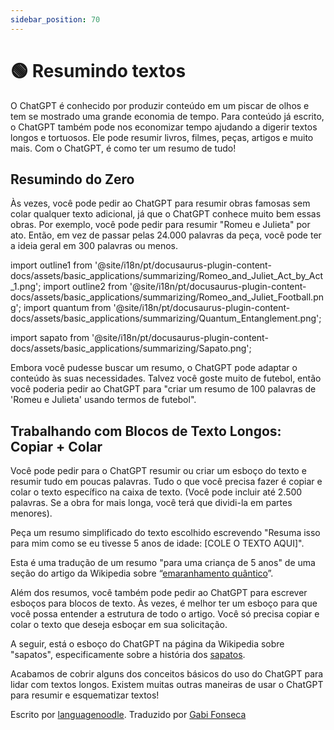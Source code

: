 ```yaml
---
sidebar_position: 70
---
```


# 🟢 Resumindo textos

O ChatGPT é conhecido por produzir conteúdo em um piscar de olhos e tem se mostrado uma grande economia de tempo.
Para conteúdo já escrito, o ChatGPT também pode nos economizar tempo ajudando a digerir textos longos e tortuosos.
Ele pode resumir livros, filmes, peças, artigos e muito mais. Com o ChatGPT, é como ter um resumo de tudo!

## Resumindo do Zero

Às vezes, você pode pedir ao ChatGPT para resumir obras famosas sem colar qualquer texto adicional, já que o ChatGPT conhece muito bem essas obras. Por exemplo, você pode pedir para resumir "Romeu e Julieta" por ato. Então, em vez de passar pelas 24.000 palavras da peça, você pode ter a ideia geral em 300 palavras ou menos.

import outline1 from '@site/i18n/pt/docusaurus-plugin-content-docs/assets/basic_applications/summarizing/Romeo_and_Juliet_Act_by_Act_1.png';
import outline2 from '@site/i18n/pt/docusaurus-plugin-content-docs/assets/basic_applications/summarizing/Romeo_and_Juliet_Football.png';
import quantum from '@site/i18n/pt/docusaurus-plugin-content-docs/assets/basic_applications/summarizing/Quantum_Entanglement.png';

import sapato from '@site/i18n/pt/docusaurus-plugin-content-docs/assets/basic_applications/summarizing/Sapato.png';

<div style={{textAlign: 'left'}}>
  <LazyLoadImage src={outline1} style={{width: "750px"}} />
</div>

Embora você pudesse buscar um resumo, o ChatGPT pode adaptar o conteúdo às suas necessidades. Talvez você goste muito de futebol, então você poderia pedir ao ChatGPT para "criar um resumo de 100 palavras de 'Romeu e Julieta' usando termos de futebol".

<div style={{textAlign: 'left'}}>
  <LazyLoadImage src={outline2} style={{width: "750px"}} />
</div>

## Trabalhando com Blocos de Texto Longos: Copiar + Colar

Você pode pedir para o ChatGPT resumir ou criar um esboço do texto e resumir tudo em poucas palavras. Tudo o que você precisa fazer é copiar e colar o texto específico na caixa de texto. (Você pode incluir até 2.500 palavras. Se a obra for mais longa, você terá que dividi-la em partes menores).

Peça um resumo simplificado do texto escolhido escrevendo "Resuma isso para mim como se eu tivesse 5 anos de idade: [COLE O TEXTO AQUI]".

Esta é uma tradução de um resumo "para uma criança de 5 anos" de uma seção do artigo da Wikipedia sobre “[emaranhamento quântico](https://pt.wikipedia.org/wiki/Entrela%C3%A7amento_qu%C3%A2ntico)”.

<div style={{textAlign: 'left'}}>
  <LazyLoadImage src={quantum} style={{width: "750px"}} />
</div>

Além dos resumos, você também pode pedir ao ChatGPT para escrever esboços para blocos de texto. Às vezes, é melhor ter um esboço para que você possa entender a estrutura de todo o artigo.
Você só precisa copiar e colar o texto que deseja esboçar em sua solicitação.

A seguir, está o esboço do ChatGPT na página da Wikipedia sobre "sapatos", especificamente sobre a história dos [sapatos](https://pt.wikipedia.org/wiki/Sapato).

<div style={{textAlign: 'left'}}>
  <LazyLoadImage src={sapato} style={{width: "750px"}} />
</div>

Acabamos de cobrir alguns dos conceitos básicos do uso do ChatGPT para lidar com textos longos. Existem muitas outras maneiras de usar o ChatGPT para resumir e esquematizar textos!

Escrito por [languagenoodle](https://twitter.com/languagenoodle).
Traduzido por [Gabi Fonseca](https://imgabi.com)